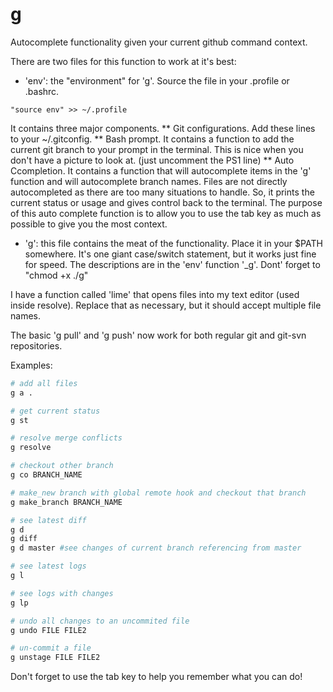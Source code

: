 


# g

Autocomplete functionality given your current github command context.

There are two files for this function to work at it's best:

* 'env': the "environment" for 'g'.  Source the file in your .profile or .bashrc.
```{bash}
"source env" >> ~/.profile
```
It contains three major components.
** Git configurations.  Add these lines to your ~/.gitconfig.
** Bash prompt. It contains a function to add the current git branch to your prompt in the terminal.  This is nice when you don't have a picture to look at.  (just uncomment the PS1 line)
** Auto Ccompletion. It contains a function that will autocomplete items in the 'g' function and will autocomplete branch names.  Files are not directly autocompleted as there are too many situations to handle.  So, it prints the current status or usage and gives control back to the terminal. The purpose of this auto complete function is to allow you to use the tab key as much as possible to give you the most context.
* 'g': this file contains the meat of the functionality.  Place it in your $PATH somewhere.  It's one giant case/switch statement, but it works just fine for speed.  The descriptions are in the 'env' function '_g'. Dont' forget to "chmod +x ./g"

I have a function called 'lime' that opens files into my text editor (used inside resolve).  Replace that as necessary, but it should accept multiple file names.

The basic 'g pull' and 'g push' now work for both regular git and git-svn repositories.

Examples:

```bash
# add all files
g a .

# get current status
g st

# resolve merge conflicts
g resolve

# checkout other branch
g co BRANCH_NAME

# make_new branch with global remote hook and checkout that branch
g make_branch BRANCH_NAME

# see latest diff
g d
g diff
g d master #see changes of current branch referencing from master

# see latest logs
g l

# see logs with changes
g lp

# undo all changes to an uncommited file
g undo FILE FILE2

# un-commit a file
g unstage FILE FILE2
```

Don't forget to use the tab key to help you remember what you can do!
